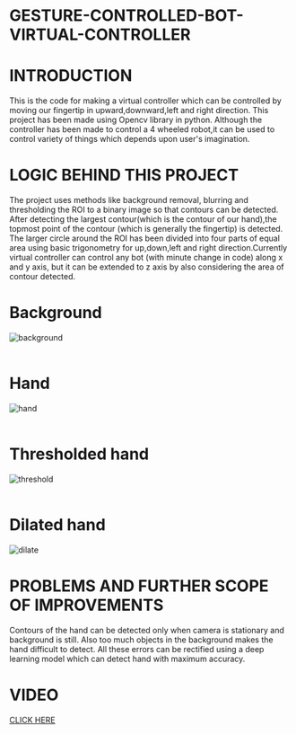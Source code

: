 # GESTURE-CONTROLLED-BOT-VIRTUAL-CONTROLLER

# INTRODUCTION
This is the code for making a virtual controller which can be controlled by moving our fingertip in upward,downward,left and right direction.
This project has been made using Opencv library in python. Although the controller has been made to control a 4 wheeled robot,it can be used to control variety 
of things which depends upon user's imagination.

# LOGIC BEHIND THIS PROJECT
The project uses methods like background removal, blurring and thresholding the ROI to a binary image so that contours can be detected.
After detecting the largest contour(which is the contour of our hand),the topmost point of the contour (which is generally the fingertip) is detected.<br>
The larger circle around the ROI has been divided into four parts of equal area using basic trigonometry for up,down,left and right direction.Currently virtual controller 
can control any bot (with minute change in code) along x and y axis, but it can be extended to z axis by also considering the area of contour detected.<br>
# Background
![background](https://github.com/AshishChouhan85/GESTURE-CONTROLLED-BOT-VIRTUAL-CONTROLLER/blob/master/Images/background.png)<br>
<br>
# Hand
![hand](https://github.com/AshishChouhan85/GESTURE-CONTROLLED-BOT-VIRTUAL-CONTROLLER/blob/master/Images/hand.png)<br>
<br>
# Thresholded hand
![threshold](https://github.com/AshishChouhan85/GESTURE-CONTROLLED-BOT-VIRTUAL-CONTROLLER/blob/master/Images/threshold.png)<br>
<br>
# Dilated hand
![dilate](https://github.com/AshishChouhan85/GESTURE-CONTROLLED-BOT-VIRTUAL-CONTROLLER/blob/master/Images/dilate.png)<br>




# PROBLEMS AND FURTHER SCOPE OF IMPROVEMENTS
Contours of the hand can be detected only when camera is stationary and background is still. Also too much objects in the background makes the hand difficult to detect.
All these errors can be rectified using a deep learning model which can detect hand with maximum accuracy.

# VIDEO
[CLICK HERE](https://drive.google.com/file/d/17wxnTURtqnJqas1tKpgifAKJcFCUi-dO/view?usp=sharing)



